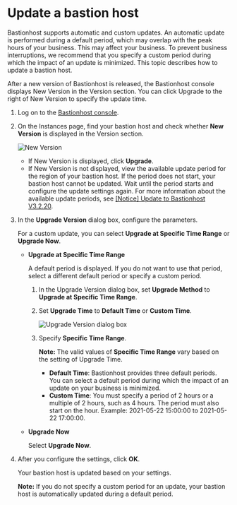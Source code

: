 # Update a bastion host

Bastionhost supports automatic and custom updates. An automatic update is performed during a default period, which may overlap with the peak hours of your business. This may affect your business. To prevent business interruptions, we recommend that you specify a custom period during which the impact of an update is minimized. This topic describes how to update a bastion host.

After a new version of Bastionhost is released, the Bastionhost console displays New Version in the Version section. You can click Upgrade to the right of New Version to specify the update time.

1.  Log on to the [Bastionhost console](https://yundun.console.aliyun.com/?p=bastion).

2.  On the Instances page, find your bastion host and check whether **New Version** is displayed in the Version section.

    ![New Version](https://static-aliyun-doc.oss-accelerate.aliyuncs.com/assets/img/en-US/1603506261/p293266.png)

    -   If New Version is displayed, click **Upgrade**.
    -   If New Version is not displayed, view the available update period for the region of your bastion host. If the period does not start, your bastion host cannot be updated. Wait until the period starts and configure the update settings again. For more information about the available update periods, see [\[Notice\] Update to Bastionhost V3.2.20](t2081510.md#).
3.  In the **Upgrade Version** dialog box, configure the parameters.

    For a custom update, you can select **Upgrade at Specific Time Range** or **Upgrade Now**.

    -   **Upgrade at Specific Time Range**

        A default period is displayed. If you do not want to use that period, select a different default period or specify a custom period.

        1.  In the Upgrade Version dialog box, set **Upgrade Method** to **Upgrade at Specific Time Range**.
        2.  Set **Upgrade Time** to **Default Time** or **Custom Time**.

            ![Upgrade Version dialog box](https://static-aliyun-doc.oss-accelerate.aliyuncs.com/assets/img/en-US/1603506261/p293267.png)

        3.  Specify **Specific Time Range**.

            **Note:** The valid values of **Specific Time Range** vary based on the setting of Upgrade Time.

            -   **Default Time**: Bastionhost provides three default periods. You can select a default period during which the impact of an update on your business is minimized.
            -   **Custom Time**: You must specify a period of 2 hours or a multiple of 2 hours, such as 4 hours. The period must also start on the hour. Example: 2021-05-22 15:00:00 to 2021-05-22 17:00:00.
    -   **Upgrade Now**

        Select **Upgrade Now**.

4.  After you configure the settings, click **OK**.

    Your bastion host is updated based on your settings.

    **Note:** If you do not specify a custom period for an update, your bastion host is automatically updated during a default period.


